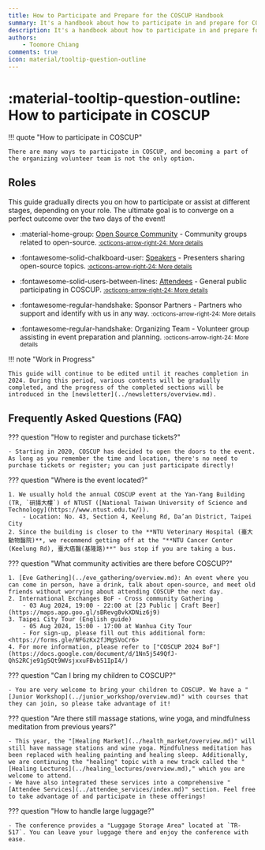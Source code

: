 ```yaml
---
title: How to Participate and Prepare for the COSCUP Handbook
summary: It's a handbook about how to participate in and prepare for COSCUP.
description: It's a handbook about how to participate in and prepare for COSCUP.
authors:
    - Toomore Chiang
comments: true
icon: material/tooltip-question-outline
---
```


# :material-tooltip-question-outline: How to participate in COSCUP

!!! quote "How to participate in COSCUP"

    There are many ways to participate in COSCUP, and becoming a part of the organizing volunteer team is not the only option.

## Roles

This guide gradually directs you on how to participate or assist at different stages, depending on your role. The ultimate goal is to converge on a perfect outcome over the two days of the event!

<div class="grid cards" markdown>

-   :material-home-group: [Open Source Community](./as_community.md) - Community groups related to open-source. <small>[:octicons-arrow-right-24: More details](./as_community.md)</small>

-   :fontawesome-solid-chalkboard-user: [Speakers](./as_speaker.md) - Presenters sharing open-source topics. <small>[:octicons-arrow-right-24: More details](./as_speaker.md)</small>

-   :fontawesome-solid-users-between-lines: [Attendees](./as_attendee.md) - General public participating in COSCUP. <small>[:octicons-arrow-right-24: More details](./as_attendee.md)</small>

-   :fontawesome-regular-handshake: Sponsor Partners - Partners who support and identify with us in any way. <small>:octicons-arrow-right-24: More details</small>

-   :fontawesome-regular-handshake: Organizing Team - Volunteer group assisting in event preparation and planning. <small>:octicons-arrow-right-24: More details</small>

</div>

!!! note "Work in Progress"

    This guide will continue to be edited until it reaches completion in 2024. During this period, various contents will be gradually completed, and the progress of the completed sections will be introduced in the [newsletter](../newsletters/overview.md).

## Frequently Asked Questions (FAQ)

??? question "How to register and purchase tickets?"

    - Starting in 2020, COSCUP has decided to open the doors to the event. As long as you remember the time and location, there's no need to purchase tickets or register; you can just participate directly!

??? question "Where is the event located?"

    1. We usually hold the annual COSCUP event at the Yan-Yang Building (TR, `研揚大樓`) of NTUST ([National Taiwan University of Science and Technology](https://www.ntust.edu.tw/)).
        - Location: No. 43, Section 4, Keelung Rd, Da’an District, Taipei City
    2. Since the building is closer to the **NTU Veterinary Hospital (臺大動物醫院)**, we recommend getting off at the "**NTU Cancer Center (Keelung Rd), 臺大癌醫(基隆路)**" bus stop if you are taking a bus.

??? question "What community activities are there before COSCUP?"

    1. [Eve Gathering](../eve_gathering/overview.md): An event where you can come in person, have a drink, talk about open-source, and meet old friends without worrying about attending COSCUP the next day.
    2. International Exchanges BoF - Cross community Gathering
        - 03 Aug 2024, 19:00 - 22:00 at [23 Public | Craft Beer](https://maps.app.goo.gl/sBRevg8vkXDNiz6j9)
    3. Taipei City Tour (English guide)
        - 05 Aug 2024, 15:00 - 17:00 at Wanhua City Tour
        - For sign-up, please fill out this additional form: <https://forms.gle/NFGzKx2fJMgSVoCr6>
    4. For more information, please refer to ["COSCUP 2024 BoF"](https://docs.google.com/document/d/1Nn5j549QfJ-QhS2RCje91g5Qt9WVsjxxuFBvb51IpI4/)

??? question "Can I bring my children to COSCUP?"

    - You are very welcome to bring your children to COSCUP. We have a "[Junior Workshop](../junior_workshop/overview.md)" with courses that they can join, so please take advantage of it!

??? question "Are there still massage stations, wine yoga, and mindfulness meditation from previous years?"

    - This year, the "[Healing Market](../health_market/overview.md)" will still have massage stations and wine yoga. Mindfulness meditation has been replaced with healing painting and healing sleep. Additionally, we are continuing the "healing" topic with a new track called the "[Healing Lectures](../healing_lectures/overview.md)," which you are welcome to attend.
    - We have also integrated these services into a comprehensive "[Attendee Services](../attendee_services/index.md)" section. Feel free to take advantage of and participate in these offerings!

??? question "How to handle large luggage?"

    - The conference provides a "Luggage Storage Area" located at `TR-517`. You can leave your luggage there and enjoy the conference with ease.
